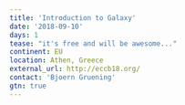 ```yaml
---
title: 'Introduction to Galaxy'
date: '2018-09-10'
days: 1
tease: "it's free and will be awesome..."
continent: EU
location: Athen, Greece
external_url: http://eccb18.org/
contact: 'Bjoern Gruening'
gtn: true
---
```

